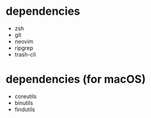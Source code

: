 # dependencies
- zsh
- git
- neovim
- ripgrep
- trash-cli

# dependencies (for macOS)
- coreutils
- binutils
- findutils
